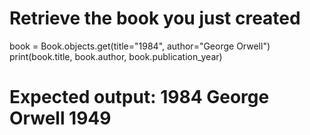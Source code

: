 # Retrieve the book you just created
book = Book.objects.get(title="1984", author="George Orwell")
print(book.title, book.author, book.publication_year)

# Expected output: 1984 George Orwell 1949
